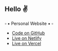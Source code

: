 ## Hello :v:

▫️ ▪️ Personal Website ▪️  ▫️

- [Code on GitHub](https://github.com/MartCube/MartCube)
- [Live on Netlify](https://martcube.netlify.app/)
- [Live on Vercel](https://mart-cube.vercel.app/)
